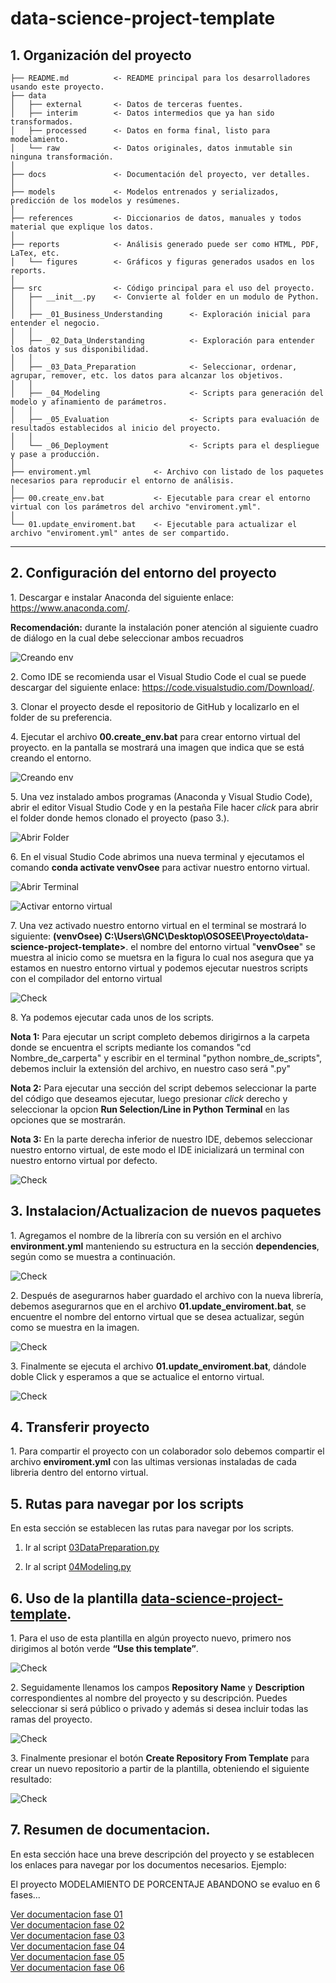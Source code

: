 data-science-project-template
==============================

 <h2>1. Organización del proyecto </h2>

    ├── README.md          <- README principal para los desarrolladores usando este proyecto.
    ├── data
    │   ├── external       <- Datos de terceras fuentes.
    │   ├── interim        <- Datos intermedios que ya han sido transformados.
    │   ├── processed      <- Datos en forma final, listo para modelamiento.
    │   └── raw            <- Datos originales, datos inmutable sin ninguna transformación.
    │
    ├── docs               <- Documentación del proyecto, ver detalles.
    │
    ├── models             <- Modelos entrenados y serializados, predicción de los modelos y resúmenes.
    │
    ├── references         <- Diccionarios de datos, manuales y todos material que explique los datos.
    │
    ├── reports            <- Análisis generado puede ser como HTML, PDF, LaTex, etc.
    │   └── figures        <- Gráficos y figuras generados usados en los reports.
    │
    ├── src                <- Código principal para el uso del proyecto.
    │   ├── __init__.py    <- Convierte al folder en un modulo de Python.
    │   │
    │   ├── _01_Business_Understanding      <- Exploración inicial para entender el negocio.
    │   │
    │   ├── _02_Data_Understanding          <- Exploración para entender los datos y sus disponibilidad.
    │   │
    │   ├── _03_Data_Preparation            <- Seleccionar, ordenar, agrupar, remover, etc. los datos para alcanzar los objetivos.
    │   │
    │   ├── _04_Modeling                    <- Scripts para generación del modelo y afinamiento de parámetros.
    │   │
    │   ├── _05_Evaluation                  <- Scripts para evaluación de resultados establecidos al inicio del proyecto.
    │   │
    │   └── _06_Deployment                  <- Scripts para el despliegue y pase a producción.
    │   
    ├── enviroment.yml              <- Archivo con listado de los paquetes necesarios para reproducir el entorno de análisis.
    │
    ├── 00.create_env.bat           <- Ejecutable para crear el entorno virtual con los parámetros del archivo "enviroment.yml".
    │
    └── 01.update_enviroment.bat    <- Ejecutable para actualizar el archivo "enviroment.yml" antes de ser compartido.

--------
<h2>2. Configuración del entorno del proyecto</h2>

<p>1. Descargar e instalar Anaconda del siguiente enlace: <a target="_blank" href="https://www.anaconda.com">https://www.anaconda.com/</a>.</p>

<p><b>Recomendación:</b> durante la instalación poner atención al siguiente cuadro de diálogo en la cual debe seleccionar ambos recuadros</p>

![Creando env](references/imagenes/InstallConda.PNG)

<p>2. Como IDE se recomienda usar el Visual Studio Code el cual se puede descargar del siguiente enlace: <a target="_blank" href="https://code.visualstudio.com/Download">https://code.visualstudio.com/Download/</a>.</p>

<p>3. Clonar el proyecto desde el repositorio de GitHub y localizarlo en el folder de su preferencia.</p>

<p>4. Ejecutar el archivo <b>00.create_env.bat</b> para crear entorno virtual del proyecto. en la pantalla se mostrará una imagen que indica que se está creando el entorno.</p>

![Creando env](references/imagenes/creando2.PNG)

<p>5. Una vez instalado ambos programas (Anaconda y Visual Studio Code), abrir el editor Visual Studio Code y en la pestaña File hacer <i>click</i> para abrir el folder donde hemos clonado el proyecto (paso 3.).</p>

![Abrir Folder](references/imagenes/OpenFolder.PNG)

<p>6. En el visual Studio Code abrimos una nueva terminal y ejecutamos el comando <b>conda activate venvOsee</b> para activar nuestro entorno virtual.</p>

![Abrir Terminal](references/imagenes/OpenTerminal.PNG)

![Activar entorno virtual](references/imagenes/activateEnv.PNG)

<p>7. Una vez activado nuestro entorno virtual en el terminal se mostrará lo siguiente: <b>(venvOsee) C:\Users\GNC\Desktop\OSOSEE\Proyecto\data-science-project-template></b>. el nombre del entorno virtual "<b>venvOsee</b>" se muestra al inicio como se muetsra en la figura lo cual nos asegura que ya estamos en nuestro entorno virtual y podemos ejecutar nuestros scripts con el compilador del entorno virtual</p>

![Check](references/imagenes/checkEnv.PNG)

<p>8. Ya podemos ejecutar cada unos de los scripts.</p>


<p><b>Nota 1:</b> Para ejecutar un script completo debemos dirigirnos a la carpeta donde se encuentra el scripts mediante los comandos "cd Nombre_de_carperta" y escribir en el terminal "python nombre_de_scripts", debemos incluir la extensión del archivo, en nuestro caso será ".py"</p>

<p><b>Nota 2:</b> Para ejecutar una sección del script debemos seleccionar la parte del código que deseamos ejecutar, luego presionar <i>click</i> derecho y seleccionar la opcion <b>Run Selection/Line in Python Terminal</b> en las opciones que se mostrarán.</p>

<p><b>Nota 3:</b> En la parte derecha inferior de nuestro IDE, debemos seleccionar nuestro entorno virtual, de este modo el IDE inicializará un terminal con nuestro entorno virtual por defecto.</p>

![Check](references/imagenes/setdefault.PNG)

<h2>3. Instalacion/Actualizacion de nuevos paquetes</h2>

<p>1. Agregamos el nombre de la librería con su versión en el archivo <b>environment.yml</b> manteniendo su estructura en la sección <b>dependencies</b>, según como se muestra a continuación.</p>

![Check](references/imagenes/YmlFileStructure.png)

<p>2. Después de asegurarnos haber guardado el archivo con la nueva librería, debemos asegurarnos que en el archivo <b>01.update_enviroment.bat</b>, se encuentre el nombre del entorno virtual que se desea actualizar, según como se muestra en la imagen.</p>

![Check](references/imagenes/VenvNameBachFile.png)

<p>3. Finalmente se ejecuta el archivo <b>01.update_enviroment.bat</b>, dándole doble Click y esperamos a que se actualice el entorno virtual.</p>

![Check](references/imagenes/ConsoleOutput.png)

<h2>4. Transferir proyecto</h2>

<p>1. Para compartir el proyecto con un colaborador solo debemos compartir el archivo <b>enviroment.yml</b> con las ultimas versionas instaladas de cada libreria dentro del entorno virtual.</p>

<h2>5. Rutas para navegar por los scripts </h2>

<p>En esta sección se establecen las rutas para navegar por los scripts.</p>

1. Ir al script [03DataPreparation.py](src/_03_Data_Preparation/DataPreparation.py)

2. Ir al script  [04Modeling.py](src/_04_Modeling/Modeling.py)


<h2>6. Uso de la plantilla <b><a target="_blank" href="https://github.com/ecandela/data-science-project-template">data-science-project-template</a></b>.</h2>

<p>1. Para el uso de esta plantilla en algún proyecto nuevo, primero nos dirigimos al botón verde <b>“Use this template”</b>.</p>

![Check](references/imagenes/UseThisTemplateButton.png)

<p>2. Seguidamente llenamos los campos <b>Repository Name</b> y <b>Description</b> correspondientes al nombre del proyecto y su descripción. Puedes seleccionar si será público o privado y además si desea incluir todas las ramas del proyecto.</p>

![Check](references/imagenes/FillingTemplate.png)

<p>3. Finalmente presionar el botón <b>Create Repository From Template</b> para crear un nuevo repositorio a partir de la plantilla, obteniendo el siguiente resultado:</p>

![Check](references/imagenes/ResultNewProject.png)

<h2>7. Resumen de documentacion. </h2>

<p>En esta sección hace una breve descripción del proyecto y se establecen los enlaces para navegar por los documentos necesarios. Ejemplo:</p>

<p>El proyecto MODELAMIENTO DE PORCENTAJE ABANDONO se evaluo en 6 fases...</p>

[Ver documentacion fase 01](docs/README01.md) \
[Ver documentacion fase 02](docs/README02.md) \
[Ver documentacion fase 03](docs/README03.md) \
[Ver documentacion fase 04](docs/README04.md) \
[Ver documentacion fase 05](docs/README05.md) \
[Ver documentacion fase 06](docs/README06.md)
